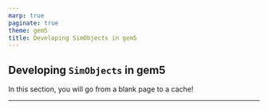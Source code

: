```yaml
---
marp: true
paginate: true
theme: gem5
title: Developing SimObjects in gem5
---
```


<!-- _class: title -->

## Developing `SimObjects` in gem5

In this section, you will go from a blank page to a cache!

---

